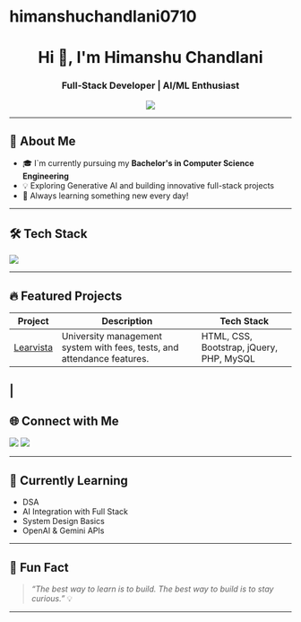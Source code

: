 # himanshuchandlani0710
<h1 align="center">Hi 👋, I'm Himanshu Chandlani</h1>
<h3 align="center">Full-Stack Developer | AI/ML Enthusiast</h3>

<p align="center">
  <img src="https://readme-typing-svg.demolab.com/?lines=Passionate%20Coder%20%7C%20MERN%20Stack%20Dev%20%7C%20AI%20Explorer;Always%20Learning%20and%20Building..." />
</p>

---

## 🚀 About Me
- 🎓 I`m currently pursuing my **Bachelor's in Computer Science Engineering**
- 💡 Exploring Generative AI and building innovative full-stack projects  
- 🧠 Always learning something new every day!

---

## 🛠️ Tech Stack

<p align="left">
  <img src="https://skillicons.dev/icons?i=tailwind,js,git,github,vscode,c,cpp,html,css,php,mysql,jquery,bootstrap" />
</p>

---

## 🔥 Featured Projects

| Project | Description | Tech Stack |
|--------|-------------|------------|
| [Learvista](www.himanshu.buzz) | University management system with fees, tests, and attendance features. | HTML, CSS, Bootstrap, jQuery, PHP, MySQL
| 
---

## 🌐 Connect with Me

<p>
  <a href="https://www.linkedin.com/in/himanshu-chandlani-568b04285?utm_source=share&utm_campaign=share_via&utm_content=profile&utm_medium=android_app"><img src="https://img.shields.io/badge/LinkedIn-blue?style=for-the-badge&logo=linkedin" /></a>
  <a href="mailto:himanshuchandlani07@gmail.com"><img src="https://img.shields.io/badge/Email-D00000?style=for-the-badge&logo=gmail&logoColor=white" /></a>
</p>

---

## 🧠 Currently Learning

-  DSA
- AI Integration with Full Stack
- System Design Basics
- OpenAI & Gemini APIs

---

## 📌 Fun Fact

> *“The best way to learn is to build. The best way to build is to stay curious.”* 💡

---

  



